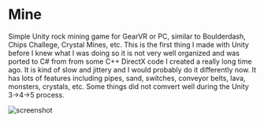 # Mine

Simple Unity rock mining game for GearVR or PC, similar to Boulderdash, Chips Challege, Crystal Mines, etc. This is the first thing I made with Unity before I knew what I was doing so it is not very well organized and was ported to C# from from some C++ DirectX code I created a really long time ago. It is kind of slow and jittery and I would probably do it differently now. It has lots of features including pipes, sand, switches, conveyor belts, lava, monsters, crystals, etc. Some things did not comvert well during the Unity 3->4->5 process.

![screenshot](/../master/mine.jpg?raw=true)
